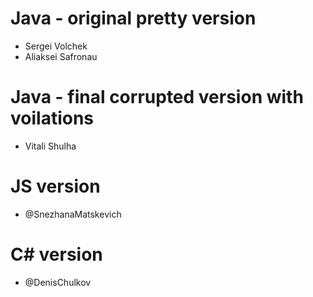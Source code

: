 Java - original pretty version
=======================

* Sergei Volchek
* Aliaksei Safronau

Java - final corrupted version with voilations
=======================================

* Vitali Shulha

JS version
==========

* @SnezhanaMatskevich

C# version
==========

* @DenisChulkov